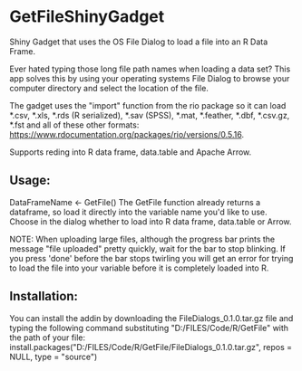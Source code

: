 # GetFileShinyGadget
Shiny Gadget that uses the OS File Dialog to load a file into an R Data Frame.

Ever hated typing those long file path names when loading a data set? This app solves this by using your operating systems File Dialog to browse your computer directory and select the location of the file.

The gadget uses the "import" function from the rio package so it can load *.csv, *.xls, *.rds (R serialized), *.sav (SPSS), *.mat, *.feather, *.dbf, *.csv.gz, *.fst and all of these other formats: https://www.rdocumentation.org/packages/rio/versions/0.5.16.

Supports reding into R data frame, data.table and Apache Arrow.

## Usage:
DataFrameName <- GetFile()
The GetFile function already returns a dataframe, so load it directly into the variable name you'd like to use.
Choose in the dialog whether to load into R data frame, data.table or Arrow.

NOTE: When uploading large files, although the progress bar prints the message "file uploaded" pretty quickly, wait for the bar to stop blinking. If you press 'done' before the bar stops twirling you will get an error for trying to load the file into your variable before it is completely loaded into R.

## Installation:
You can install the addin by downloading the FileDialogs_0.1.0.tar.gz file and typing the following command substituting "D:/FILES/Code/R/GetFile" with the path of your file:
install.packages("D:/FILES/Code/R/GetFile/FileDialogs_0.1.0.tar.gz", repos = NULL, type = "source")
